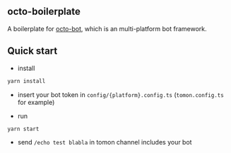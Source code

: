 ## octo-boilerplate

A boilerplate for [octo-bot](https://github.com/SoraYama/octo-boilerplate), which is an multi-platform bot framework.

## Quick start

- install

```bash
yarn install
```

- insert your bot token in `config/{platform}.config.ts` (`tomon.config.ts` for example)

- run

```bash
yarn start
```

- send `/echo test blabla` in tomon channel includes your bot
